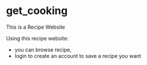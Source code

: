 # get_cooking
This is a Recipe Website

Using this recipe website:
 -  you can browse recipe, 
 - login to create an account to save a recipe you want
